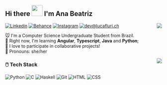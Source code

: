 ## Hi there  <img src="https://cdn.betterttv.net/emote/5fce9b74cbd462462d569648/3x" width="35px">  I'm Ana Beatriz

<img align="right" src="https://github-readme-stats.vercel.app/api?username=anabxms&hide_border=true&hide_rank=true&show_icons=true&title_color=606060&text_color=606060&bg_color=00000000">

[![Linkedin](https://img.shields.io/static/v1?label=LinkedIn&message=%20&color=pink&logo=LinkedIn&style=flat-square&logoColor=white)](https://www.linkedin.com/in/anabxms/)
[![Behance](https://img.shields.io/static/v1?label=Behance&message=%20&color=pink&logo=Behance&style=flat-square&logoColor=white)](https://www.behance.net/abxms)
[![Instagram](https://img.shields.io/static/v1?label=Instagram&message=%20&color=pink&logo=Instagram&style=flat-square&logoColor=white)](https://www.instagram.com/anabia.jpg/)
[![dev@lucafluri.ch](https://img.shields.io/static/v1?label=anabxms@gmail.com&message=%20&color=pink&logo=gmail&style=flat-square&logoColor=white)](mailto:anabxms@gmail.com)



🐭 I'm a Computer Science Undergraduate Student from Brazil. </br>
🥬 Right now, I'm learning  **Angular**, **Typescript**, **Java** and **Python**; </br>
🍡 I love to participate in collaborative projects! </br>
🍄 Pronouns: she/her

<img align="right" src="https://github-readme-stats.vercel.app/api/top-langs/?username=anabxms&layout=compact&hide_border=true&hide_rank=true&show_icons=true&title_color=606060&text_color=606060&bg_color=00000000">


### 🖱️  Tech Stack

![Python](https://img.shields.io/static/v1?label=Python&message=%20&color=9cf&labelColor=grey&style=flat-square&logo=python&logoColor=white)
![C](https://img.shields.io/static/v1?label=C&message=%20&color=9cf&labelColor=grey&style=flat-square&logo=c&logoColor=white)
![Haskell](https://img.shields.io/static/v1?label=Haskell&message=%20&color=9cf&labelColor=grey&style=flat-square&logo=haskell&logoColor=white)
![Git](https://img.shields.io/static/v1?label=Git&message=%20&color=9cf&labelColor=grey&style=flat-square&logo=git&logoColor=white)
![HTML](https://img.shields.io/static/v1?label=HTML&message=%20&color=9cf&labelColor=grey&style=flat-square&logo=html5&logoColor=white)
![CSS](https://img.shields.io/static/v1?label=CSS&message=%20&color=9cf&labelColor=grey&style=flat-square&logo=css3&logoColor=white)
